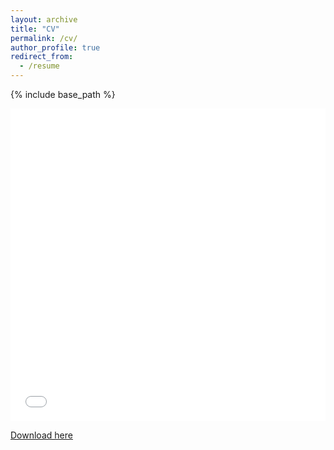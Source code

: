 ```yaml
---
layout: archive
title: "CV"
permalink: /cv/
author_profile: true
redirect_from:
  - /resume
---
```

{% include base_path %}

<iframe src="/files/Matthias_Dogbatsey-CV_2025.pdf" width="100%" height="500" frameborder="no" border="0" marginwidth="0" marginheight="0"></iframe>

[Download here](/files/Matthias_Dogbatsey-CV_2025.pdf)